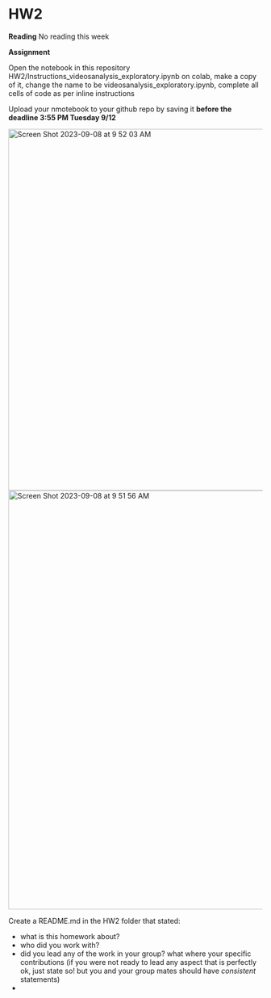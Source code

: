 # HW2

**Reading** No reading this week

**Assignment**

Open the notebook in this repository HW2/Instructions_videosanalysis_exploratory.ipynb on colab, make a copy of it, change the name to be videosanalysis_exploratory.ipynb, complete all cells of code as per inline instructions

Upload your nmotebook to your github repo by saving it **before the deadline 3:55 PM Tuesday 9/12**



<img width="717" alt="Screen Shot 2023-09-08 at 9 52 03 AM" src="https://github.com/fedhere/FDSFE_FBianco/assets/1696902/e9e2f941-221a-47f5-b7eb-667ab83793eb">


  <img width="831" alt="Screen Shot 2023-09-08 at 9 51 56 AM" src="https://github.com/fedhere/FDSFE_FBianco/assets/1696902/cb6d1ac6-5d27-4d02-b351-c64adfb0087d">


Create a README.md in the HW2 folder that stated:

- what is this homework about?
- who did you work with?
- did you lead any of the work in your group? what where your specific contributions (if you were not ready to lead any aspect that is perfectly ok, just state so! but you and your group mates should have _consistent_ statements)
- 
